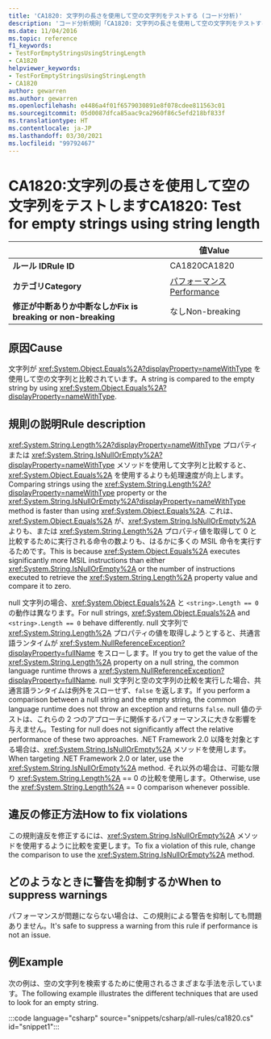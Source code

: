```yaml
---
title: 'CA1820: 文字列の長さを使用して空の文字列をテストする (コード分析)'
description: 'コード分析規則「CA1820: 文字列の長さを使用して空の文字列をテストする」について'
ms.date: 11/04/2016
ms.topic: reference
f1_keywords:
- TestForEmptyStringsUsingStringLength
- CA1820
helpviewer_keywords:
- TestForEmptyStringsUsingStringLength
- CA1820
author: gewarren
ms.author: gewarren
ms.openlocfilehash: e4486a4f01f6579030891e8f078cdee811563c01
ms.sourcegitcommit: 05d0087dfca85aac9ca2960f86c5efd218bf833f
ms.translationtype: HT
ms.contentlocale: ja-JP
ms.lasthandoff: 03/30/2021
ms.locfileid: "99792467"
---
```

# <a name="ca1820-test-for-empty-strings-using-string-length"></a><span data-ttu-id="e070b-103">CA1820:文字列の長さを使用して空の文字列をテストします</span><span class="sxs-lookup"><span data-stu-id="e070b-103">CA1820: Test for empty strings using string length</span></span>

| | <span data-ttu-id="e070b-104">値</span><span class="sxs-lookup"><span data-stu-id="e070b-104">Value</span></span> |
|-|-|
| <span data-ttu-id="e070b-105">**ルール ID**</span><span class="sxs-lookup"><span data-stu-id="e070b-105">**Rule ID**</span></span> |<span data-ttu-id="e070b-106">CA1820</span><span class="sxs-lookup"><span data-stu-id="e070b-106">CA1820</span></span>|
| <span data-ttu-id="e070b-107">**カテゴリ**</span><span class="sxs-lookup"><span data-stu-id="e070b-107">**Category**</span></span> |[<span data-ttu-id="e070b-108">パフォーマンス</span><span class="sxs-lookup"><span data-stu-id="e070b-108">Performance</span></span>](performance-warnings.md)|
| <span data-ttu-id="e070b-109">**修正が中断ありか中断なしか**</span><span class="sxs-lookup"><span data-stu-id="e070b-109">**Fix is breaking or non-breaking**</span></span> |<span data-ttu-id="e070b-110">なし</span><span class="sxs-lookup"><span data-stu-id="e070b-110">Non-breaking</span></span>|

## <a name="cause"></a><span data-ttu-id="e070b-111">原因</span><span class="sxs-lookup"><span data-stu-id="e070b-111">Cause</span></span>

<span data-ttu-id="e070b-112">文字列が <xref:System.Object.Equals%2A?displayProperty=nameWithType> を使用して空の文字列と比較されています。</span><span class="sxs-lookup"><span data-stu-id="e070b-112">A string is compared to the empty string by using <xref:System.Object.Equals%2A?displayProperty=nameWithType>.</span></span>

## <a name="rule-description"></a><span data-ttu-id="e070b-113">規則の説明</span><span class="sxs-lookup"><span data-stu-id="e070b-113">Rule description</span></span>

<span data-ttu-id="e070b-114"><xref:System.String.Length%2A?displayProperty=nameWithType> プロパティまたは <xref:System.String.IsNullOrEmpty%2A?displayProperty=nameWithType> メソッドを使用して文字列と比較すると、<xref:System.Object.Equals%2A> を使用するよりも処理速度が向上します。</span><span class="sxs-lookup"><span data-stu-id="e070b-114">Comparing strings using the <xref:System.String.Length%2A?displayProperty=nameWithType> property or the <xref:System.String.IsNullOrEmpty%2A?displayProperty=nameWithType> method is faster than using <xref:System.Object.Equals%2A>.</span></span> <span data-ttu-id="e070b-115">これは、<xref:System.Object.Equals%2A> が、<xref:System.String.IsNullOrEmpty%2A> よりも、または <xref:System.String.Length%2A> プロパティ値を取得して 0 と比較するために実行される命令の数よりも、はるかに多くの MSIL 命令を実行するためです。</span><span class="sxs-lookup"><span data-stu-id="e070b-115">This is because <xref:System.Object.Equals%2A> executes significantly more MSIL instructions than either <xref:System.String.IsNullOrEmpty%2A> or the number of instructions executed to retrieve the <xref:System.String.Length%2A> property value and compare it to zero.</span></span>

<span data-ttu-id="e070b-116">null 文字列の場合、<xref:System.Object.Equals%2A> と `<string>.Length == 0` の動作は異なります。</span><span class="sxs-lookup"><span data-stu-id="e070b-116">For null strings, <xref:System.Object.Equals%2A> and `<string>.Length == 0` behave differently.</span></span> <span data-ttu-id="e070b-117">null 文字列で <xref:System.String.Length%2A> プロパティの値を取得しようとすると、共通言語ランタイムが <xref:System.NullReferenceException?displayProperty=fullName> をスローします。</span><span class="sxs-lookup"><span data-stu-id="e070b-117">If you try to get the value of the <xref:System.String.Length%2A> property on a null string, the common language runtime throws a <xref:System.NullReferenceException?displayProperty=fullName>.</span></span> <span data-ttu-id="e070b-118">null 文字列と空の文字列の比較を実行した場合、共通言語ランタイムは例外をスローせず、`false` を返します。</span><span class="sxs-lookup"><span data-stu-id="e070b-118">If you perform a comparison between a null string and the empty string, the common language runtime does not throw an exception and returns `false`.</span></span> <span data-ttu-id="e070b-119">null 値のテストは、これらの 2 つのアプローチに関係するパフォーマンスに大きな影響を与えません。</span><span class="sxs-lookup"><span data-stu-id="e070b-119">Testing for null does not significantly affect the relative performance of these two approaches.</span></span> <span data-ttu-id="e070b-120">.NET Framework 2.0 以降を対象とする場合は、<xref:System.String.IsNullOrEmpty%2A> メソッドを使用します。</span><span class="sxs-lookup"><span data-stu-id="e070b-120">When targeting .NET Framework 2.0 or later, use the <xref:System.String.IsNullOrEmpty%2A> method.</span></span> <span data-ttu-id="e070b-121">それ以外の場合は、可能な限り <xref:System.String.Length%2A> == 0 の比較を使用します。</span><span class="sxs-lookup"><span data-stu-id="e070b-121">Otherwise, use the <xref:System.String.Length%2A> == 0 comparison whenever possible.</span></span>

## <a name="how-to-fix-violations"></a><span data-ttu-id="e070b-122">違反の修正方法</span><span class="sxs-lookup"><span data-stu-id="e070b-122">How to fix violations</span></span>

<span data-ttu-id="e070b-123">この規則違反を修正するには、<xref:System.String.IsNullOrEmpty%2A> メソッドを使用するように比較を変更します。</span><span class="sxs-lookup"><span data-stu-id="e070b-123">To fix a violation of this rule, change the comparison to use the <xref:System.String.IsNullOrEmpty%2A> method.</span></span>

## <a name="when-to-suppress-warnings"></a><span data-ttu-id="e070b-124">どのようなときに警告を抑制するか</span><span class="sxs-lookup"><span data-stu-id="e070b-124">When to suppress warnings</span></span>

<span data-ttu-id="e070b-125">パフォーマンスが問題にならない場合は、この規則による警告を抑制しても問題ありません。</span><span class="sxs-lookup"><span data-stu-id="e070b-125">It's safe to suppress a warning from this rule if performance is not an issue.</span></span>

## <a name="example"></a><span data-ttu-id="e070b-126">例</span><span class="sxs-lookup"><span data-stu-id="e070b-126">Example</span></span>

<span data-ttu-id="e070b-127">次の例は、空の文字列を検索するために使用されるさまざまな手法を示しています。</span><span class="sxs-lookup"><span data-stu-id="e070b-127">The following example illustrates the different techniques that are used to look for an empty string.</span></span>

:::code language="csharp" source="snippets/csharp/all-rules/ca1820.cs" id="snippet1":::
